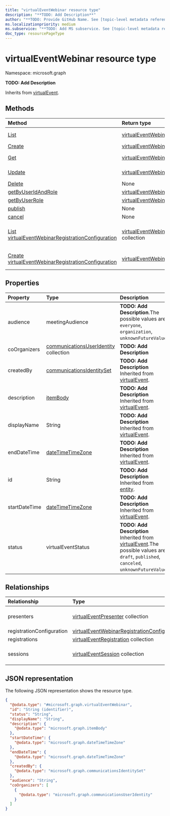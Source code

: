 ```yaml
---
title: "virtualEventWebinar resource type"
description: "**TODO: Add Description**"
author: "**TODO: Provide GitHub Name. See [topic-level metadata reference](https://aka.ms/msgo?pagePath=Document-APIs/Guidelines/Metadata)**"
ms.localizationpriority: medium
ms.subservice: "**TODO: Add MS subservice. See [topic-level metadata reference](https://aka.ms/msgo?pagePath=Document-APIs/Guidelines/Metadata)**"
doc_type: resourcePageType
---
```


# virtualEventWebinar resource type

Namespace: microsoft.graph



**TODO: Add Description**


Inherits from [virtualEvent](../resources/virtualevent.md).

## Methods
|Method|Return type|Description|
|:---|:---|:---|
|[List](../api/virtualeventsroot-list-webinars.md)|[virtualEventWebinar](../resources/virtualeventwebinar.md) collection|Get a list of the [virtualEventWebinar](../resources/virtualeventwebinar.md) objects and their properties.|
|[Create](../api/virtualeventsroot-post-webinars.md)|[virtualEventWebinar](../resources/virtualeventwebinar.md)|Create a new [virtualEventWebinar](../resources/virtualeventwebinar.md) object.|
|[Get](../api/virtualeventwebinar-get.md)|[virtualEventWebinar](../resources/virtualeventwebinar.md)|Read the properties and relationships of a [virtualEventWebinar](../resources/virtualeventwebinar.md) object.|
|[Update](../api/virtualeventwebinar-update.md)|[virtualEventWebinar](../resources/virtualeventwebinar.md)|Update the properties of a [virtualEventWebinar](../resources/virtualeventwebinar.md) object.|
|[Delete](../api/virtualeventsroot-delete-webinars.md)|None|Delete a [virtualEventWebinar](../resources/virtualeventwebinar.md) object.|
|[getByUserIdAndRole](../api/virtualeventwebinar-getbyuseridandrole.md)|[virtualEventWebinar](../resources/virtualeventwebinar.md) collection|**TODO: Add Description**|
|[getByUserRole](../api/virtualeventwebinar-getbyuserrole.md)|[virtualEventWebinar](../resources/virtualeventwebinar.md) collection|**TODO: Add Description**|
|[publish](../api/virtualeventwebinar-publish.md)|None|**TODO: Add Description**|
|[cancel](../api/virtualeventwebinar-cancel.md)|None|**TODO: Add Description**|
|[List virtualEventWebinarRegistrationConfiguration](../api/virtualeventwebinar-list-registrationconfiguration.md)|[virtualEventWebinarRegistrationConfiguration](../resources/virtualeventwebinarregistrationconfiguration.md) collection|Get the virtualEventWebinarRegistrationConfiguration resources from the registrationConfiguration navigation property.|
|[Create virtualEventWebinarRegistrationConfiguration](../api/virtualeventwebinar-post-registrationconfiguration.md)|[virtualEventWebinarRegistrationConfiguration](../resources/virtualeventwebinarregistrationconfiguration.md)|Create a new virtualEventWebinarRegistrationConfiguration object.|

## Properties
|Property|Type|Description|
|:---|:---|:---|
|audience|meetingAudience|**TODO: Add Description**.The possible values are: `everyone`, `organization`, `unknownFutureValue`.|
|coOrganizers|[communicationsUserIdentity](../resources/communicationsuseridentity.md) collection|**TODO: Add Description**|
|createdBy|[communicationsIdentitySet](../resources/communicationsidentityset.md)|**TODO: Add Description** Inherited from [virtualEvent](../resources/virtualevent.md).|
|description|[itemBody](../resources/itembody.md)|**TODO: Add Description** Inherited from [virtualEvent](../resources/virtualevent.md).|
|displayName|String|**TODO: Add Description** Inherited from [virtualEvent](../resources/virtualevent.md).|
|endDateTime|[dateTimeTimeZone](../resources/intune-datetimetimezone.md)|**TODO: Add Description** Inherited from [virtualEvent](../resources/virtualevent.md).|
|id|String|**TODO: Add Description** Inherited from [entity](../resources/entity.md).|
|startDateTime|[dateTimeTimeZone](../resources/intune-datetimetimezone.md)|**TODO: Add Description** Inherited from [virtualEvent](../resources/virtualevent.md).|
|status|virtualEventStatus|**TODO: Add Description** Inherited from [virtualEvent](../resources/virtualevent.md).The possible values are: `draft`, `published`, `canceled`, `unknownFutureValue`.|

## Relationships
|Relationship|Type|Description|
|:---|:---|:---|
|presenters|[virtualEventPresenter](../resources/virtualeventpresenter.md) collection|**TODO: Add Description** Inherited from [microsoft.graph.virtualEvent](../resources/virtualevent.md)|
|registrationConfiguration|[virtualEventWebinarRegistrationConfiguration](../resources/virtualeventwebinarregistrationconfiguration.md)|**TODO: Add Description**|
|registrations|[virtualEventRegistration](../resources/virtualeventregistration.md) collection|**TODO: Add Description**|
|sessions|[virtualEventSession](../resources/virtualeventsession.md) collection|**TODO: Add Description** Inherited from [microsoft.graph.virtualEvent](../resources/virtualevent.md)|

## JSON representation
The following JSON representation shows the resource type.
<!-- {
  "blockType": "resource",
  "keyProperty": "id",
  "@odata.type": "microsoft.graph.virtualEventWebinar",
  "baseType": "microsoft.graph.virtualEvent",
  "openType": false
}
-->
``` json
{
  "@odata.type": "#microsoft.graph.virtualEventWebinar",
  "id": "String (identifier)",
  "status": "String",
  "displayName": "String",
  "description": {
    "@odata.type": "microsoft.graph.itemBody"
  },
  "startDateTime": {
    "@odata.type": "microsoft.graph.dateTimeTimeZone"
  },
  "endDateTime": {
    "@odata.type": "microsoft.graph.dateTimeTimeZone"
  },
  "createdBy": {
    "@odata.type": "microsoft.graph.communicationsIdentitySet"
  },
  "audience": "String",
  "coOrganizers": [
    {
      "@odata.type": "microsoft.graph.communicationsUserIdentity"
    }
  ]
}
```

